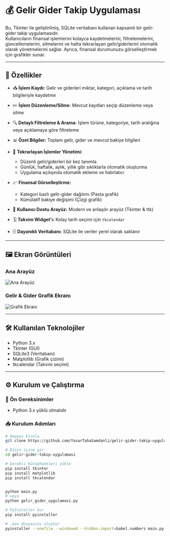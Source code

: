 # 💰 Gelir Gider Takip Uygulaması

Bu, Tkinter ile geliştirilmiş, SQLite veritabanı kullanan kapsamlı bir gelir-gider takip uygulamasıdır.  
Kullanıcıların finansal işlemlerini kolayca kaydetmelerini, filtrelemelerini, güncellemelerini, silmelerini ve hatta tekrarlayan gelir/giderlerini otomatik olarak yönetmelerini sağlar. Ayrıca, finansal durumunuzu görselleştirmek için grafikler sunar.

---

## 🚀 Özellikler

- 📥 **İşlem Kaydı:** Gelir ve giderleri miktar, kategori, açıklama ve tarih bilgileriyle kaydetme  
- ✏️ **İşlem Düzenleme/Silme:** Mevcut kayıtları seçip düzenleme veya silme  
- 🔍 **Detaylı Filtreleme & Arama:** İşlem türüne, kategoriye, tarih aralığına veya açıklamaya göre filtreleme  
- 📊 **Özet Bilgiler:** Toplam gelir, gider ve mevcut bakiye bilgileri  
- 🔁 **Tekrarlayan İşlemler Yönetimi:**
  - Düzenli gelir/giderleri bir kez tanımla
  - Günlük, haftalık, aylık, yıllık gibi sıklıklarla otomatik oluşturma
  - Uygulama açılışında otomatik ekleme ve hatırlatıcı

- 📈 **Finansal Görselleştirme:**
  - Kategori bazlı gelir-gider dağılımı (Pasta grafik)
  - Kümülatif bakiye değişimi (Çizgi grafik)

- 🧩 **Kullanıcı Dostu Arayüz:** Modern ve anlaşılır arayüz (Tkinter & ttk)  
- 🗓️ **Takvim Widget'ı:** Kolay tarih seçimi için `tkcalendar`  
- 🗄️ **Dayanıklı Veritabanı:** SQLite ile veriler yerel olarak saklanır  

---

## 🖼️ Ekran Görüntüleri

### Ana Arayüz  
![Ana Arayüz](images/arayüz.png)

### Gelir & Gider Grafik Ekranı  
![Grafik Ekranı](images/Grafik.png)

---

## 🛠️ Kullanılan Teknolojiler

- Python 3.x  
- Tkinter (GUI)  
- SQLite3 (Veritabanı)  
- Matplotlib (Grafik çizimi)  
- tkcalendar (Takvim seçimi)

---

## ⚙️ Kurulum ve Çalıştırma

### 🔧 Ön Gereksinimler
- Python 3.x yüklü olmalıdır

### 📥 Kurulum Adımları

```bash
# Depoyu klonla
git clone https://github.com/YasarTahaSamdanli/gelir-gider-takip-uygulamasi.git

# Dizin içine gir
cd gelir-gider-takip-uygulamasi

# Gerekli kütüphaneleri yükle
pip install tkinter
pip install matplotlib
pip install tkcalendar


python main.py
# veya
python gelir_gider_uygulamasi.py

# PyInstaller kur
pip install pyinstaller

# .exe dosyasını oluştur
pyinstaller --onefile --windowed --hidden-import=babel.numbers main.py

